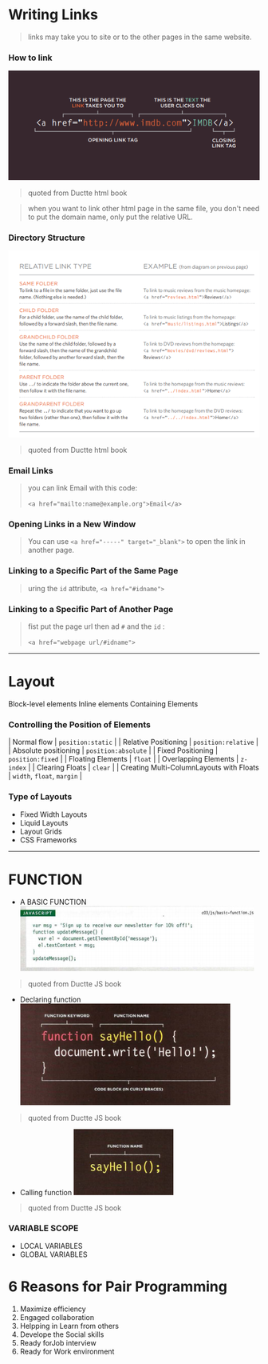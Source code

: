 # Writing Links

> links may take you to site or to the other pages in the same website.

### How to link   

![link](link.PNG)    
> quoted from Ductte html book


> when you want to link other html page in the same file, you don't need to put the domain name, only put the relative URL.   


### Directory Structure

![link](RL.PNG)   
> quoted from Ductte html book


### Email Links  

> you can link Email with this code:
>
> `<a href="mailto:name@example.org">Email</a>`


### Opening Links in a New Window  

> You can use `<a href="-----" target="_blank">` to open the link in another page.  

### Linking to a Specific Part of the Same Page   

> uring the `id` attribute,  `<a href="#idname">`   

### Linking to a Specific Part of Another Page

> fist put the page url then ad `#` and the `id` :
>
>  `<a href="webpage url/#idname">`


---------------------------
# Layout   

 Block-level elements
Inline elements
Containing Elements


### Controlling the Position of Elements   

| Normal flow                                 | `position:static`          |
| Relative Positioning                        | `position:relative`        |
| Absolute positioning                        | `position:absolute`        |
| Fixed Positioning                           | `position:fixed`           |
| Floating Elements                           | `float`                    |
| Overlapping Elements                        | `z-index`                  |
| Clearing Floats                             | `clear`                    |
| Creating Multi-ColumnLayouts with Floats    | `width`, `float`, `margin` |

### Type of Layouts  
* Fixed Width Layouts  
* Liquid Layouts  
* Layout Grids  
* CSS Frameworks  


----------------------------

# FUNCTION

* A BASIC FUNCTION
![link](f0.PNG)   
> quoted from Ductte JS book  


* Declaring function   
![link](f1.PNG)   
> quoted from Ductte JS book   


* Calling function
![link](f2.PNG)   
> quoted from Ductte JS book   


### VARIABLE SCOPE 
* LOCAL VARIABLES 
* GLOBAL VARIABLES 


# 6 Reasons for Pair Programming

1. Maximize efficiency
2. Engaged collaboration
3. Helpping in Learn from others
4. Develope the Social skills
5. Ready forJob interview 
6. Ready for Work environment 
